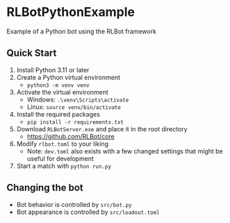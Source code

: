 # RLBotPythonExample

Example of a Python bot using the RLBot framework

## Quick Start

1. Install Python 3.11 or later
1. Create a Python virtual environment
   - `python3 -m venv venv`
1. Activate the virtual environment
   - Windows: `.\venv\Scripts\activate`
   - Linux: `source venv/bin/activate`
1. Install the required packages
   - `pip install -r requirements.txt`
1. Download `RLBotServer.exe` and place it in the root directory
   - <https://github.com/RLBot/core>
1. Modify `rlbot.toml` to your liking
   - Note: `dev.toml` also exists with a few changed settings that might be useful for development
1. Start a match with `python run.py`

## Changing the bot

- Bot behavior is controlled by `src/bot.py`
- Bot appearance is controlled by `src/loadout.toml`
